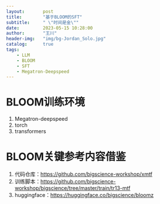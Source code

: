```yaml
---
layout:       post
title:        "基于BLOOM的SFT"
subtitle:     " \"时间是金\""
date:         2023-05-15 10:28:00
author:       "王川"
header-img:   "img/bg-Jordan_Solo.jpg"
catalog:      true
tags:
    - LLM
    - BLOOM
    - SFT
    - Megatron-Deepspeed
---
```


# BLOOM训练环境

1. Megatron-deepspeed
2. torch
3. transformers

# BLOOM关键参考内容借鉴

1. 代码仓库：https://github.com/bigscience-workshop/xmtf
2. 训练脚本：https://github.com/bigscience-workshop/bigscience/tree/master/train/tr13-mtf
3. huggingface：https://huggingface.co/bigscience/bloomz